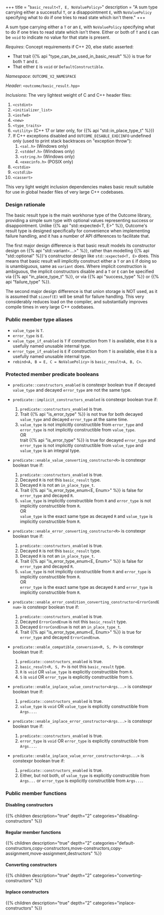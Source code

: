 +++
title = "`basic_result<T, E, NoValuePolicy>`"
description = "A sum type carrying either a successful `T`, or a disappointment `E`, with `NoValuePolicy` specifying what to do if one tries to read state which isn't there."
+++

A sum type carrying either a `T` or an `E`, with `NoValuePolicy` specifying what to do if one tries to read state which isn't there. Either or both of `T` and `E` can be `void` to indicate no value for that state is present.

*Requires*: Concept requirements if C++ 20, else static asserted:

- That trait {{% api "type_can_be_used_in_basic_result<R>" %}} is true for both `T` and `E`.
- That either `E` is `void` or `DefaultConstructible`.

*Namespace*: `OUTCOME_V2_NAMESPACE`

*Header*: `<outcome/basic_result.hpp>`

*Inclusions*: The very lightest weight of C and C++ header files:

1. `<cstdint>`
2. `<initializer_list>`
3. `<iosfwd>`
4. `<new>`
5. `<type_traits>`
6. `<utility>` (C++ 17 or later only, for {{% api "std::in_place_type_t<T>" %}})
7. If C++ exceptions disabled and `OUTCOME_DISABLE_EXECINFO` undefined only (used to print stack backtraces on "exception throw"):
    1. `<sal.h>` (Windows only)
    2. `<stddef.h>` (Windows only)
    3. `<string.h>` (Windows only)
    4. `<execinfo.h>` (POSIX only)
8. `<cstdio>`
9. `<cstdlib>`
10. `<cassert>`

This very light weight inclusion dependencies makes basic result suitable for use in global header files of very large C++ codebases.

### Design rationale

The basic result type is the main workhorse type of the Outcome library, providing a simple sum type with optional values representing success or disappointment. Unlike {{% api "std::expected<T, E>" %}}, Outcome's result type is designed specifically for convenience when implementing failure handling, and it has a number of API differences to facilitate that.

The first major design difference is that basic result models its constructor design on {{% api "std::variant<...>" %}}, rather than modelling {{% api "std::optional<T>" %}}'s constructor design like `std::expected<T, E>` does. This means that basic result will implicitly construct either a `T` or an `E` if doing so is unambiguous, same as `variant` does. Where implicit construction is ambiguous, the implicit constructors disable and a `T` or `E` can be specified via {{% api "in_place_type_t<T>" %}}, or via {{% api "success_type<T>" %}} or {{% api "failure_type<T>" %}}.

The second major design difference is that union storage is NOT used, as it is assumed that `sizeof(E)` will be small for failure handling. This very considerably reduces load on the compiler, and substantially improves compile times in very large C++ codebases.

### Public member type aliases

- `value_type` is `T`.
- `error_type` is `E`.
- `value_type_if_enabled` is `T` if construction from `T` is available, else it is a usefully named unusable internal type.
- `error_type_if_enabled` is `E` if construction from `T` is available, else it is a usefully named unusable internal type.
- `rebind<A, B = E, C = NoValuePolicy>` is `basic_result<A, B, C>`.

### Protected member predicate booleans

- `predicate::constructors_enabled` is constexpr boolean true if decayed `value_type` and decayed `error_type` are not the same type.

- `predicate::implicit_constructors_enabled` is constexpr boolean true if:
    1. `predicate::constructors_enabled` is true.
    2. Trait {{% api "is_error_type<E>" %}} is not true for both decayed `value_type` and decayed `error_type` at the same time.
    3. `value_type` is not implicitly constructible from `error_type` and `error_type` is not implicitly constructible from `value_type`.<br>OR<br>trait {{% api "is_error_type<E>" %}} is true for decayed `error_type` and `error_type` is not implicitly constructible from `value_type` and `value_type` is an integral type.

- `predicate::enable_value_converting_constructor<R>` is constexpr boolean true if:
    1. `predicate::constructors_enabled` is true.
    2. Decayed `R` is not this `basic_result` type.
    3. Decayed `R` is not an `in_place_type_t`.
    4. Trait {{% api "is_error_type_enum<E, Enum>" %}} is false for `error_type` and decayed `R`.
    5. `value_type` is implicitly constructible from `R` and `error_type` is not implicitly constructible from `R`.<br>OR<br>`value_type` is the exact same type as decayed `R` and `value_type` is implicitly constructible from `R`.

- `predicate::enable_error_converting_constructor<R>` is constexpr boolean true if:
    1. `predicate::constructors_enabled` is true.
    2. Decayed `R` is not this `basic_result` type.
    3. Decayed `R` is not an `in_place_type_t`.
    4. Trait {{% api "is_error_type_enum<E, Enum>" %}} is false for `error_type` and decayed `R`.
    5. `value_type` is not implicitly constructible from `R` and `error_type` is implicitly constructible from `R`.<br>OR<br>`error_type` is the exact same type as decayed `R` and `error_type` is implicitly constructible from `R`.

- `predicate::enable_error_condition_converting_constructor<ErrorCondEnum>` is constexpr boolean true if:
    1. `predicate::constructors_enabled` is true.
    2. Decayed `ErrorCondEnum` is not this `basic_result` type.
    3. Decayed `ErrorCondEnum` is not an `in_place_type_t`.
    4. Trait {{% api "is_error_type_enum<E, Enum>" %}} is true for `error_type` and decayed `ErrorCondEnum`.

- `predicate::enable_compatible_conversion<R, S, P>` is constexpr boolean true if:
    1. `predicate::constructors_enabled` is true.
    2. `basic_result<R, S, P>` is not this `basic_result` type.
    3. `R` is `void` OR `value_type` is explicitly constructible from `R`.
    4. `S` is `void` OR `error_type` is explicitly constructible from `S`.

- `predicate::enable_inplace_value_constructor<Args...>` is constexpr boolean true if:
    1. `predicate::constructors_enabled` is true.
    2. `value_type` is `void` OR `value_type` is explicitly constructible from `Args...`.

- `predicate::enable_inplace_error_constructor<Args...>` is constexpr boolean true if:
    1. `predicate::constructors_enabled` is true.
    2. `error_type` is `void` OR `error_type` is explicitly constructible from `Args...`.

- `predicate::enable_inplace_value_error_constructor<Args...>` is constexpr boolean true if:
    1. `predicate::constructors_enabled` is true.
    2. Either, but not both, of `value_type` is explicitly constructible from `Args...` or `error_type` is explicitly constructible from `Args...`.

### Public member functions

#### Disabling constructors

{{% children description="true" depth="2" categories="disabling-constructors" %}}

#### Regular member functions

{{% children description="true" depth="2" categories="default-constructors,copy-constructors,move-constructors,copy-assignment,move-assignment,destructors" %}}

#### Converting constructors

{{% children description="true" depth="2" categories="converting-constructors" %}}

#### Inplace constructors

{{% children description="true" depth="2" categories="inplace-constructors" %}}

